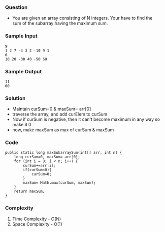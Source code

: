 ### Question
- You are given an array consisting of N integers. Your have to find the sum of the subarray having the maximum sum.

### Sample Input
    9
    1 2 7 -4 3 2 -10 9 1
    6
    10 20 -30 40 -50 60

### Sample Output
    11
    60

### Solution
- Maintain curSum=0 & maxSum= arr[0]
- traverse the array, and add curElem to curSum
- Now if curSum is negative, then it can't become maximum in any way so make it 0
- now, make maxSum as max of curSum & maxSum

### Code
    public static long maxSubarraySum(int[] arr, int n) {
		long curSum=0, maxSum= arr[0];
        for (int i = 0; i < n; i++) {
            curSum+=arr[i];
			if(curSum<0){
                curSum=0;
            }
            maxSum= Math.max(curSum, maxSum);
        }
        return maxSum;
	}


### Complexity
1. Time Complexity - O(N)
2. Space Complexity - O(1)